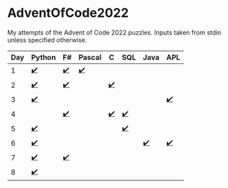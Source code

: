 # AdventOfCode2022
My attempts of the Advent of Code 2022 puzzles. 
Inputs taken from stdin unless specified otherwise.

|Day|Python|F#|Pascal|C|SQL|Java|APL|
|-|-|-|-|-|-|-|-|
|1|[✔️](python/01.py)|[✔️](fsharp/01.fs)|[✔️](pascal/01.pas)|||||
|2|[✔️](python/02.py)|[✔️](fsharp/02.fs)||[✔️](c/02.c)||||
|3|[✔️](python/03.py)||||||[✔️](apl/03.apl)|
|4||[✔️](fsharp/04.fs)||[✔️](c/04.c)|[✔️](sql/04.sql)|||
|5|[✔️](python/05.py)||||[✔️](sql/05.sql)|||
|6|[✔️](python/06.py)|||||[✔️](java/Day06.java)|[✔️](apl/06.apl)|
|7|[✔️](python/07.py)|[✔️](fsharp/07.fsx)||||||
|8|[✔️](python/08.py)|||||||
